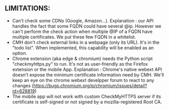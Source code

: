 ## LIMITATIONS:

- Can't check some CDNs (Google, Amazon...). Explanation : our API handles the fact that some FQDN could have several @ip. However we can't perform the check action when multiple @IP of a FQDN have multiple certificates. We put these few FQDN in a whitelist.
- CMH don't check external links in a webpage (only its URL). It's in the "todo list". When implemented, this capability will be enabled as an option.
- Chrome extension (aka edge & chromium) needs the Python script "checkmyhttps.py" to run. It's not as user-friendly as the Firefox extension or the mobile App. Explanation : Chrome's native webext API doesn't expose the minimum certificate information need by CMH. We'll keep an eye on the chrome webext develpper forum to react to any changes (https://bugs.chromium.org/p/chromium/issues/detail?id=628819)
- The mobile app will not work with custom CheckMyHTTPS server if its certificate is self-signed or not signed by a mozilla-registered Root CA.
